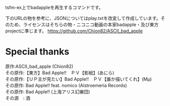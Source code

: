 tsfm-ex上でbadappleを再生するコマンドです。

下のURLの物を参考に、JSONについてはplay.txtを改変して作成しています。そのため、ライセンスはそちらの物・ニコニコ動画の本家badapple・及び東方projectに準じます。
https://github.com/Chion82/ASCII_bad_apple

# Special thanks

原作:ASCII_bad_apple (Chion82)<br/>
その原作:【東方】Bad Apple!!　ＰＶ【影絵】(あにら)<br/>
その原作:【ＵＰ主が見たい】Bad Apple!!　ＰＶ【誰か描いてくれ】(Μμ)<br/>
その原作: Bad Apple!! feat. nomico (Alstroemeria Records)<br/>
その原作: Bad Apple!! (上海アリス幻樂団)<br/>
その源　: 酒

